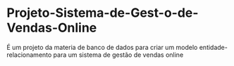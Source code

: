 # Projeto-Sistema-de-Gest-o-de-Vendas-Online
É um projeto da materia de banco de dados para criar um modelo entidade-relacionamento para um sistema de gestão de vendas online
